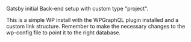 Gatsby initial Back-end setup with custom type "project".

This is a simple WP install with the WPGraphQL plugin installed and a custom link structure.
Remember to make the necessary changes to the wp-config file to point it to the right database.
